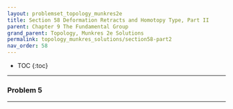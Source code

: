 ```yaml
---
layout: problemset_topology_munkres2e
title: Section 58 Deformation Retracts and Homotopy Type, Part II
parent: Chapter 9 The Fundamental Group
grand_parent: Topology, Munkres 2e Solutions
permalink: topology_munkres_solutions/section58-part2
nav_order: 58
---
```


* TOC
{:toc}

---

<div class='problem_stmt in_progress' markdown='1'>

### Problem 5

</div>

---
